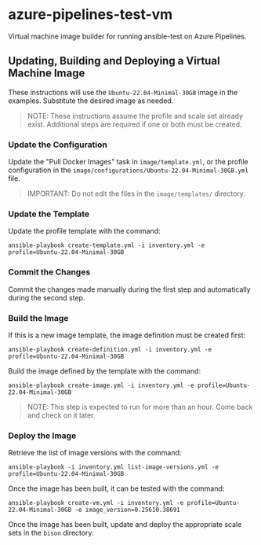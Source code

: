 # azure-pipelines-test-vm
Virtual machine image builder for running ansible-test on Azure Pipelines.

## Updating, Building and Deploying a Virtual Machine Image

These instructions will use the ``Ubuntu-22.04-Minimal-30GB`` image in the examples.
Substitute the desired image as needed.

> NOTE: These instructions assume the profile and scale set already exist.
> Additional steps are required if one or both must be created.

### Update the Configuration

Update the "Pull Docker Images" task in ``image/template.yml``,
or the profile configuration in the ``image/configurations/Ubuntu-22.04-Minimal-30GB.yml`` file.

> IMPORTANT: Do not edit the files in the ``image/templates/`` directory.
 
### Update the Template

Update the profile template with the command:

``
ansible-playbook create-template.yml -i inventory.yml -e profile=Ubuntu-22.04-Minimal-30GB
``

### Commit the Changes

Commit the changes made manually during the first step and automatically during the second step.

### Build the Image

If this is a new image template, the image definition must be created first:

``
ansible-playbook create-definition.yml -i inventory.yml -e profile=Ubuntu-22.04-Minimal-30GB
``

Build the image defined by the template with the command:

``
ansible-playbook create-image.yml -i inventory.yml -e profile=Ubuntu-22.04-Minimal-30GB
``

> NOTE: This step is expected to run for more than an hour. Come back and check on it later.

### Deploy the Image

Retrieve the list of image versions with the command:

``
ansible-playbook -i inventory.yml list-image-versions.yml -e profile=Ubuntu-22.04-Minimal-30GB
``

Once the image has been built, it can be tested with the command:

```
ansible-playbook create-vm.yml -i inventory.yml -e profile=Ubuntu-22.04-Minimal-30GB -e image_version=0.25610.38691
```

Once the image has been built, update and deploy the appropriate scale sets in the `bison` directory.

